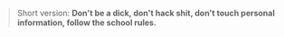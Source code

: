 > Short version: **Don't be a dick, don't hack shit, don't touch personal information, follow the school rules.**
